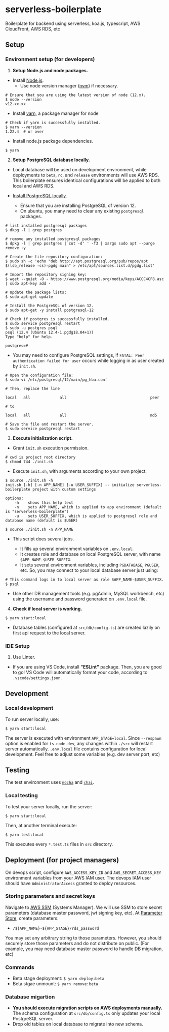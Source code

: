 # serverless-boilerplate

Boilerplate for backend using serverless, koa.js, typescript, AWS CloudFront, AWS RDS, etc

## Setup

### Environment setup (for developers)

1. **Setup Node.js and node packages.**

- Install [Node.js](https://nodejs.org/en/download/).
  - Use node version manager ([nvm](https://github.com/nvm-sh/nvm)) if necessary.

```
# Ensure that you are using the latest version of node (12.x).
$ node --version
v12.xx.xx
```

- Install [yarn](https://classic.yarnpkg.com/en/docs/install), a package manager for node

```
# Check if yarn is successfully installed.
$ yarn --version
1.22.4  # or over
```

- Install node.js package dependencies.

```
$ yarn
```

2. **Setup PostgreSQL database locally.**

- Local database will be used on development environment, while deployments to `beta`, `rc`, and `release` environments will use AWS RDS. This boilerplate ensures identical configurations will be applied to both local and AWS RDS.

- [Install PostgreSQL locally](https://www.postgresql.org/download/).
  - Ensure that you are installing PostgreSQL of version 12.
  - On ubuntu, you many need to clear any existing `postgresql` packages.

```
# list installed postgresql packages
$ dkpg -l | grep postgres

# remove any installed postgresql packages
$ dpkg -l | grep postgres | cut -d' ' -f3 | xargs sudo apt --purge remove -y

# Create the file repository configuration:
$ sudo sh -c 'echo "deb http://apt.postgresql.org/pub/repos/apt $(lsb_release -cs)-pgdg main" > /etc/apt/sources.list.d/pgdg.list'

# Import the repository signing key:
$ wget --quiet -O - https://www.postgresql.org/media/keys/ACCC4CF8.asc | sudo apt-key add -

# Update the package lists:
$ sudo apt-get update

# Install the PostgreSQL of version 12.
$ sudo apt-get -y install postgresql-12

# Check if postgres is successfully installed.
$ sudo service postgresql restart
$ sudo -u postgres psql
psql (12.4 (Ubuntu 12.4-1.pgdg18.04+1))
Type "help" for help.

postgres=#
```

- You may need to configure PostgreSQL settings, if `FATAL: Peer authentication failed for user` occurs while logging in as user created by `init.sh`.

```
# Open the configuration file:
$ sudo vi /etc/postgresql/12/main/pg_hba.conf

# Then, replace the line

local   all             all                                     peer

# to

local   all             all                                     md5

# Save the file and restart the server.
$ sudo service postgresql restart
```

3. **Execute initialization script.**

- Grant `init.sh` execution permission.

```
# cwd is project root directory
$ chmod 744 ./init.sh
```

- Execute `init.sh`, with arguments according to your own project.

```
$ source ./init.sh -h
init.sh [-h] [-n APP_NAME] [-u USER_SUFFIX] -- initialize serverless-boilerplate project with custom settings

options:
    -h    shows this help text
    -n    sets APP_NAME, which is applied to app environment (default is "serverless-boilerplate")
    -u    sets USER_SUFFIX, which is applied to postgresql role and database name (default is $USER)

$ source ./init.sh -n APP_NAME
```

- This script does several jobs.

  - It fills up several environment variables on `.env.local`.
  - It creates role and database on local PostgreSQL server, with name `$APP_NAME-$USER_SUFFIX`.
  - It sets several environment variables, including `PGDATABASE`, `PGUSER`, etc. So, you may connect to your local database server just using:

```
# This command logs in to local server as role $APP_NAME-$USER_SUFFIX.
$ psql
```

- Use other DB management tools (e.g. pgAdmin, MySQL workbench, etc) using the username and password generated on `.env.local` file.

4. **Check if local server is working.**

```
$ yarn start:local
```

- Database tables (configured at `src/db/config.ts`) are created lazily on first api request to the local server.

### IDE Setup

1. Use Linter.

- If you are using VS Code, install **"ESLint"** package. Then, you are good to go! VS Code will automatically format your code, according to `.vscode/settings.json`.

## Development

### Local development

To run server locally, use:

```
$ yarn start:local
```

The server is executed with environment `APP_STAGE=local`. Since `--respawn` option is enabled for `ts-node-dev`, any changes within `./src` will restart server automatically. `.env.local` file contains configuration for local development. Feel free to adjust some variables (e.g. dev server port, etc)

## Testing

The test environment uses [`mocha`](https://mochajs.org/) and [`chai`](https://www.chaijs.com/).

### Local testing

To test your server locally, run the server:

```
$ yarn start:local
```

Then, at another terminal execute:

```
$ yarn test:local
```

This executes every `*.test.ts` files in `src` directory.

## Deployment (for project managers)

On devops script, configure `AWS_ACCESS_KEY_ID` and `AWS_SECRET_ACCESS_KEY` environment variables from your AWS IAM user. The devops IAM user should have `AdministratorAccess` granted to deploy resources.

### Storing parameters and secret keys

Navigate to [AWS SSM](https://ap-northeast-2.console.aws.amazon.com/systems-manager/home) (Systems Manager). We will use SSM to store secret parameters (database master password, jwt signing key, etc). At [Parameter Store](https://ap-northeast-2.console.aws.amazon.com/systems-manager/parameters), create parameters:

- `/${APP_NAME}-${APP_STAGE}/rds_password`

You may set any arbitrary string to those parameters. However, you should securely store those parameters and do not distribute on public. (For example, you may need database master password to handle DB migration, etc)

### Commands

- Beta stage deployment: `$ yarn deploy:beta`
- Beta stgae unmount: `$ yarn remove:beta`

### Database migartion

- **You should execute migration scripts on AWS deployments manually.** The schema configuration at `src/db/config.ts` only updates your local PostgreSQL server.
- Drop old tables on local database to migrate into new schema.

